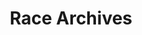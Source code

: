 ---
title: "Race Archives"
description: "Browse past race results and data"
image: '/img/shiffrin.jpg'
---